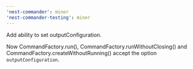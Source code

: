 ```yaml
---
'nest-commander': minor
'nest-commander-testing': minor
---
```


Add ability to set outputConfiguration.

Now CommandFactory.run(), CommandFactory.runWithoutClosing() and
CommandFactory.createWithoutRunning() accept the option `outputConfiguration`.
